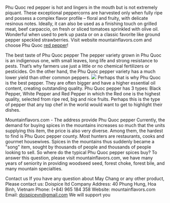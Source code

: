 Phu Quoc red pepper is hot and lingers in the mouth but is not extremely piquant. These exceptional peppercorns are harvested only when fully ripe and possess a complex flavor profile – floral and fruity, with delicate resinous notes. 
Ideally, it can also be used as a finishing touch on grilled meat, beef carpaccio, on fresh or sliced tomatoes sprinkled with olive oil. 
Wonderful when used to perk up pasta or on a classic favorite like ground pepper speckled strawberries.
Visit website mountainflavors.com and choose Phu Quoc [red pepper](https://mountainflavors.com/why-is-phu-quoc-pepper-one-of-the-finest-peppers-in-the-world-2/)!

The best taste of Phu Quoc pepper
The pepper variety grown in Phu Quoc is an indigenous one, with small leaves, long life and strong resistance to pests. 
That’s why farmers use just a little or no chemical fertilizers or pesticides. 
On the other hand, the Phu Quoc pepper variety has a much lower yield than other common peppers.
![](https://mountainflavors.com/wp-content/uploads/2023/10/tieu-phu-quoc-1-1536x1017.jpg)
Perhaps that is why Phu Quoc is the best pepper. They are often bigger and have a higher essential oil content, creating outstanding quality.
Phu Quoc pepper has 3 types: Black Pepper, White Pepper and Red Pepper in which the Red one is the highest quality, selected from ripe red, big and nice fruits. 
Perhaps this is the type of pepper that any top chef in the world would want to get to highlight their dishes.

Mountainflavors.com - The address provide Phu Quoc pepper
Currently, the demand for buying spices in the mountains increases so much that the units supplying this item, the price is also very diverse.
Among them, the hardest to find is Phu Quoc pepper county. Most hunters are restaurants, cooks and gourmet housewives. 
Spices in the mountains thus suddenly became a "song" item, sought by thousands of people and thousands of people looking to sell.
So where do the typical Phu Quoc pepper spices buy? 
To answer this question, please visit mountainflavors.com, we have many years of seniority in providing woodseed seed, forest choke, forest bile, and many mountain specialties.

Contact us
If you have any question about May Chang or any other product, Please contact us:
Doispice ltd Company
Address: 40 Phung Hung, Hoa Binh, Vietnam
Phone: (+84) 965 184 358
Website: mountainflavors.com
Email: doispicevn@gmail.com
We will support you

